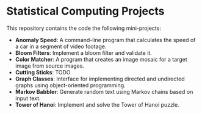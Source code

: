 # Statistical Computing Projects

This repository contains the code the following mini-projects:
- **Anomaly Speed**:  A command-line program that calculates the speed of a car in a segment of video footage.
- **Bloom Filters**:  Implement a bloom filter and validate it.
- **Color Matcher**:  A program that creates an image mosaic for a target image from source images.
- **Cutting Sticks**: TODO
- **Graph Classes**:  Interface for implementing directed and undirected graphs using object-oriented programming.
- **Markov Babbler**: Generate random text using Markov chains based on input text.
- **Tower of Hanoi**: Implement and solve the Tower of Hanoi puzzle.
